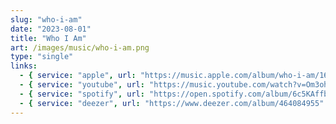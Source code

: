 ```yaml
---
slug: "who-i-am"
date: "2023-08-01"
title: "Who I Am"
art: /images/music/who-i-am.png
type: "single"
links:
  - { service: "apple", url: "https://music.apple.com/album/who-i-am/1697286408?i=1697286409&l=en-GB" }
  - { service: "youtube", url: "https://music.youtube.com/watch?v=Om3ohUdBveY&feature=share" }
  - { service: "spotify", url: "https://open.spotify.com/album/6c5KAffbzoZqP0CWmhOckK" }
  - { service: "deezer", url: "https://www.deezer.com/album/464084955" }
---
```

